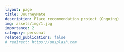 ```yaml
---
layout: page
title: JourneyMate
description: Place recommendation project (Ongoing)
img: assets/img/1.jpg
importance: 2
category: personal
related_publications: false
# redirect: https://unsplash.com
---
```

